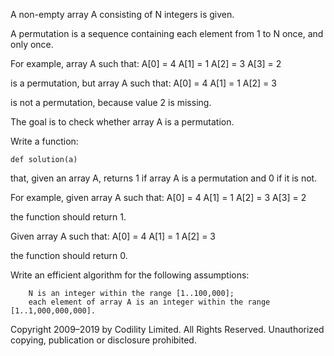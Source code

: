 A non-empty array A consisting of N integers is given.

A permutation is a sequence containing each element from 1 to N once, and only once.

For example, array A such that:
    A[0] = 4
    A[1] = 1
    A[2] = 3
    A[3] = 2

is a permutation, but array A such that:
    A[0] = 4
    A[1] = 1
    A[2] = 3

is not a permutation, because value 2 is missing.

The goal is to check whether array A is a permutation.

Write a function:

    def solution(a)

that, given an array A, returns 1 if array A is a permutation and 0 if it is not.

For example, given array A such that:
    A[0] = 4
    A[1] = 1
    A[2] = 3
    A[3] = 2

the function should return 1.

Given array A such that:
    A[0] = 4
    A[1] = 1
    A[2] = 3

the function should return 0.

Write an efficient algorithm for the following assumptions:

        N is an integer within the range [1..100,000];
        each element of array A is an integer within the range [1..1,000,000,000].

Copyright 2009–2019 by Codility Limited. All Rights Reserved. Unauthorized copying, publication or disclosure prohibited.
